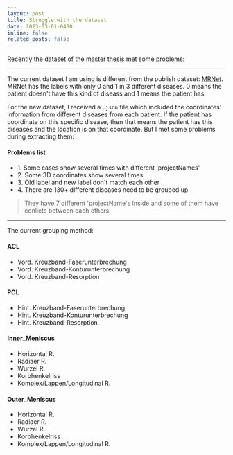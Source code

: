 ```yaml
---
layout: post
title: Struggle with the dataset
date: 2023-03-01-0400
inline: false
related_posts: false
---
```


Recently the dataset of the master thesis met some problems:

***
The current dataset I am using is different from the publish dataset: <a href="https://stanfordmlgroup.github.io/competitions/mrnet/">MRNet</a>. MRNet has the labels with only 0 and 1 in 3 different diseases. 0 means the patient doesn't have this kind of diseass and 1 means the patient has. 

For the new dataset, I received a `.json` file which included the coordinates' information from different diseases from each patient. If the patient has coordinate on this specific disease, then that means the patient has this diseases and the location is on that coordinate. But I met some problems during extracting them:

#### Problems list
<ul>
    <li>1. Some cases show several times with different 'projectNames'</li>
    <li>2. Some 3D coordinates show several times</li>
    <li>3. Old label and new label don't match each other</li>
    <li>4. There are 130+ different diseases need to be grouped up</li>
</ul>

> They have 7 different 'projectName's inside and some of them have conlicts between each others.

***

The current grouping method:

#### ACL
<ul>
    <li>Vord. Kreuzband-Faserunterbrechung</li>
    <li>Vord. Kreuzband-Konturunterbrechung</li>
    <li>Vord. Kreuzband-Resorption</li>
</ul>

#### PCL
<ul>
    <li>Hint. Kreuzband-Faserunterbrechung</li>
    <li>Hint. Kreuzband-Konturunterbrechung</li>
    <li>Hint. Kreuzband-Resorption</li>
</ul>

#### Inner_Meniscus
<ul>
    <li>Horizontal R.</li>
    <li>Radiaer R.</li>
    <li>Wurzel R.</li>
    <li>Korbhenkelriss</li>
    <li>Komplex/Lappen/Longitudinal R.</li>
</ul>

#### Outer_Meniscus
<ul>
    <li>Horizontal R.</li>
    <li>Radiaer R.</li>
    <li>Wurzel R.</li>
    <li>Korbhenkelriss</li>
    <li>Komplex/Lappen/Longitudinal R.</li>
</ul>
